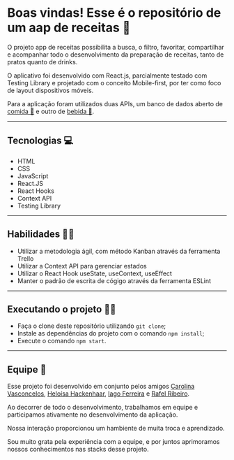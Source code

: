 # Boas vindas! Esse é o repositório de um aap de receitas 🤌

O projeto app de receitas possibilita a busca, o filtro, favoritar, compartilhar e acompanhar todo o desenvolvimento da preparação de receitas, tanto de pratos quanto de drinks.

O aplicativo foi desenvolvido com React.js, parcialmente testado com Testing Library e projetado com o conceito Mobile-first, por ter como foco de layout dispositivos móveis.

Para a aplicação foram utilizados duas APIs, um banco de dados aberto de [comida  🍲](https://www.themealdb.com/) e outro de [bebida 🍹](https://www.thecocktaildb.com/).


__________

## Tecnologias 💻

- HTML
- CSS
- JavaScript
- React.JS
- React Hooks
- Context API
- Testing Library

__________

## Habilidades 👩‍💻

- Utilizar a metodologia ágil, com método Kanban através da ferramenta Trello
- Utilizar a Context API para gerenciar estados
- Utilizar o React Hook useState, useContext, useEffect
- Manter o padrão de escrita de cógigo através da ferramenta ESLint

___________

## Executando o projeto 👩‍🍳

- Faça o clone deste repositório utilizando `git clone`;
- Instale as dependências do projeto com o comando `npm install`;
- Execute o comando `npm start`.

___________

## Equipe 👭

Esse projeto foi desenvolvido em conjunto pelos amigos [Carolina Vasconcelos](https://www.linkedin.com/in/carolina-vasconcelos-pinheiro/), [Heloísa Hackenhaar](https://www.linkedin.com/in/heloisa-hackenhaar/), [Iago Ferreira](https://www.linkedin.com/in/iago-de-paula-ferreira/) e [Rafel Ribeiro](https://www.linkedin.com/in/rafittu/).

Ao decorrer de todo o desenvolvimento, trabalhamos em equipe e participamos ativamente no desenvolvimento da aplicação. 

Nossa interação proporcionou um hambiente de muita troca e aprendizado.

Sou muito grata pela experiência com a equipe, e por juntos aprimoramos nossos conhecimentos nas stacks desse projeto.
